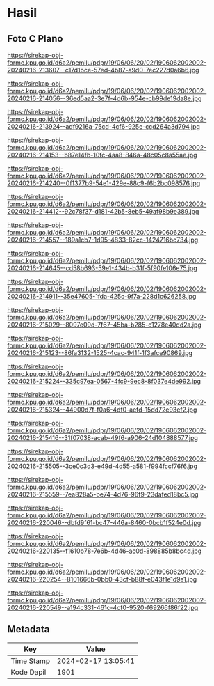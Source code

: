 # Hasil

## Foto C Plano

https://sirekap-obj-formc.kpu.go.id/d6a2/pemilu/pdpr/19/06/06/20/02/1906062002002-20240216-213607--c17d1bce-57ed-4b87-a9d0-7ec227d0a6b6.jpg

https://sirekap-obj-formc.kpu.go.id/d6a2/pemilu/pdpr/19/06/06/20/02/1906062002002-20240216-214056--36ed5aa2-3e7f-4d6b-954e-cb99de19da8e.jpg

https://sirekap-obj-formc.kpu.go.id/d6a2/pemilu/pdpr/19/06/06/20/02/1906062002002-20240216-213924--adf9216a-75cd-4cf6-925e-ccd264a3d794.jpg

https://sirekap-obj-formc.kpu.go.id/d6a2/pemilu/pdpr/19/06/06/20/02/1906062002002-20240216-214153--b87e14fb-10fc-4aa8-846a-48c05c8a55ae.jpg

https://sirekap-obj-formc.kpu.go.id/d6a2/pemilu/pdpr/19/06/06/20/02/1906062002002-20240216-214240--0f1377b9-54e1-429e-88c9-f6b2bc098576.jpg

https://sirekap-obj-formc.kpu.go.id/d6a2/pemilu/pdpr/19/06/06/20/02/1906062002002-20240216-214412--92c78f37-d181-42b5-8eb5-49af98b9e389.jpg

https://sirekap-obj-formc.kpu.go.id/d6a2/pemilu/pdpr/19/06/06/20/02/1906062002002-20240216-214557--189a1cb7-1d95-4833-82cc-1424716bc734.jpg

https://sirekap-obj-formc.kpu.go.id/d6a2/pemilu/pdpr/19/06/06/20/02/1906062002002-20240216-214645--cd58b693-59e1-434b-b31f-5f90fe106e75.jpg

https://sirekap-obj-formc.kpu.go.id/d6a2/pemilu/pdpr/19/06/06/20/02/1906062002002-20240216-214911--35e47605-1fda-425c-9f7a-228d1c626258.jpg

https://sirekap-obj-formc.kpu.go.id/d6a2/pemilu/pdpr/19/06/06/20/02/1906062002002-20240216-215029--8097e09d-7f67-45ba-b285-c1278e40dd2a.jpg

https://sirekap-obj-formc.kpu.go.id/d6a2/pemilu/pdpr/19/06/06/20/02/1906062002002-20240216-215123--86fa3132-1525-4cac-941f-1f3afce90869.jpg

https://sirekap-obj-formc.kpu.go.id/d6a2/pemilu/pdpr/19/06/06/20/02/1906062002002-20240216-215224--335c97ea-0567-4fc9-9ec8-8f037e4de992.jpg

https://sirekap-obj-formc.kpu.go.id/d6a2/pemilu/pdpr/19/06/06/20/02/1906062002002-20240216-215324--44900d7f-f0a6-4df0-aefd-15dd72e93ef2.jpg

https://sirekap-obj-formc.kpu.go.id/d6a2/pemilu/pdpr/19/06/06/20/02/1906062002002-20240216-215416--31f07038-acab-49f6-a906-24d104888577.jpg

https://sirekap-obj-formc.kpu.go.id/d6a2/pemilu/pdpr/19/06/06/20/02/1906062002002-20240216-215505--3ce0c3d3-e49d-4d55-a581-f994fccf76f6.jpg

https://sirekap-obj-formc.kpu.go.id/d6a2/pemilu/pdpr/19/06/06/20/02/1906062002002-20240216-215559--7ea828a5-be74-4d76-96f9-23dafed18bc5.jpg

https://sirekap-obj-formc.kpu.go.id/d6a2/pemilu/pdpr/19/06/06/20/02/1906062002002-20240216-220046--dbfd9f61-bc47-446a-8460-0bcb1f524e0d.jpg

https://sirekap-obj-formc.kpu.go.id/d6a2/pemilu/pdpr/19/06/06/20/02/1906062002002-20240216-220135--f1610b78-7e6b-4d46-ac0d-898885b8bc4d.jpg

https://sirekap-obj-formc.kpu.go.id/d6a2/pemilu/pdpr/19/06/06/20/02/1906062002002-20240216-220254--8101666b-0bb0-43cf-b88f-e043f1e1d9a1.jpg

https://sirekap-obj-formc.kpu.go.id/d6a2/pemilu/pdpr/19/06/06/20/02/1906062002002-20240216-220549--a194c331-461c-4cf0-9520-f69266f86f22.jpg


## Metadata

| Key        | Value               |
| ---------- | ------------------- |
| Time Stamp | 2024-02-17 13:05:41 |
| Kode Dapil | 1901                |



